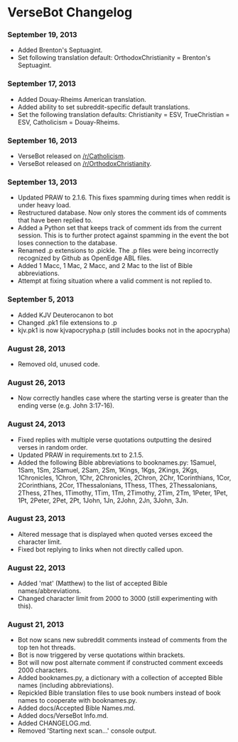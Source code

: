 # VerseBot Changelog

### September 19, 2013
* Added Brenton's Septuagint.
* Set following translation default: OrthodoxChristianity = Brenton's Septuagint.

### September 17, 2013
* Added Douay-Rheims American translation.
* Added ability to set subreddit-specific default translations.
* Set the following translation defaults: Christianity = ESV, TrueChristian = ESV, Catholicism = Douay-Rheims.

### September 16, 2013
* VerseBot released on [/r/Catholicism](http://www.reddit.com/r/Catholicism/).
* VerseBot released on [/r/OrthodoxChristianity](http://www.reddit.com/r/OrthodoxChristianity).

### September 13, 2013
* Updated PRAW to 2.1.6. This fixes spamming during times when reddit is under heavy load.
* Restructured database. Now only stores the comment ids of comments that have been replied to.
* Added a Python set that keeps track of comment ids from the current session. This is to further protect against spamming in the event the bot loses connection to the database.
* Renamed .p extensions to .pickle. The .p files were being incorrectly recognized by Github as OpenEdge ABL files.
* Added 1 Macc, 1 Mac, 2 Macc, and 2 Mac to the list of Bible abbreviations.
* Attempt at fixing situation where a valid comment is not replied to.

### September 5, 2013
* Added KJV Deuterocanon to bot
* Changed .pk1 file extensions to .p
* kjv.pk1 is now kjvapocrypha.p (still includes books not in the apocrypha)

### August 28, 2013
* Removed old, unused code.

### August 26, 2013
* Now correctly handles case where the starting verse is greater than the ending verse (e.g. John 3:17-16).

### August 24, 2013
* Fixed replies with multiple verse quotations outputting the desired verses in random order.
* Updated PRAW in requirements.txt to 2.1.5.
* Added the following Bible abbreviations to booknames.py: 1Samuel, 1Sam, 1Sm, 2Samuel, 2Sam, 2Sm, 1Kings, 1Kgs, 2Kings, 2Kgs, 1Chronicles, 1Chron, 1Chr, 2Chronicles, 2Chron, 2Chr, 1Corinthians, 1Cor, 2Corinthians, 2Cor, 1Thessalonians, 1Thess, 1Thes, 2Thessalonians, 2Thess, 2Thes, 1Timothy, 1Tim, 1Tm, 2Timothy, 2Tim, 2Tm, 1Peter, 1Pet, 1Pt, 2Peter, 2Pet, 2Pt, 1John, 1Jn, 2John, 2Jn, 3John, 3Jn.

### August 23, 2013
* Altered message that is displayed when quoted verses exceed the character limit.
* Fixed bot replying to links when not directly called upon.

### August 22, 2013
* Added 'mat' (Matthew) to the list of accepted Bible names/abbreviations.
* Changed character limit from 2000 to 3000 (still experimenting with this).

### August 21, 2013
* Bot now scans new subreddit comments instead of comments from the top ten hot threads.
* Bot is now triggered by verse quotations within brackets.
* Bot will now post alternate comment if constructed comment exceeds 2000 characters.
* Added booknames.py, a dictionary with a collection of accepted Bible names (including abbreviations).
* Repickled Bible translation files to use book numbers instead of book names to cooperate with booknames.py.
* Added docs/Accepted Bible Names.md.
* Added docs/VerseBot Info.md.
* Added CHANGELOG.md.
* Removed 'Starting next scan...' console output.